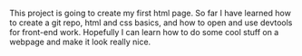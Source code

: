 This project is going to create my first html page. So far I have learned how to create a git repo, html and css basics, and how to open and use devtools for front-end work. Hopefully I can learn how to do some cool stuff on a webpage and make it look really nice. 